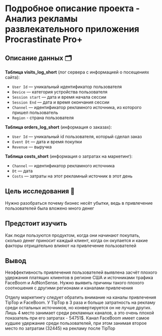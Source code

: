 # Подробное описание проекта - Анализ рекламы развлекательного приложения Procrastinate Pro+

## Описание данных 🗂

**Таблица visits_log_short** (лог сервера с информацией о посещениях сайта):

   * `User Id` — уникальный идентификатор пользователя
   * `Device` — категория устройства пользователя
   * `Session start` — дата и время начала сессии
   * `Session End` — дата и время окончания сессии
   * `Channel` — идентификатор рекламного источника, из которого пришел пользователь
   * `Region` - страна пользователя

**Таблица orders_log_short** (информация о заказах):

   * `User Id` — уникальный id пользователя, который сделал заказ
   * `Event Dt` — дата и время покупки
   * `Revenue` — выручка

**Таблица costs_short** (информация о затратах на маркетинг):

   * `Channel` — идентификатор рекламного источника
   * `Dt` — дата
   * `Costs` — затраты на этот рекламный источник в этот день

## Цель исследования 🎯

Нужно разобраться почему бизнес несёт убытки, ведь в привлечение пользователей была вложено много денег

## Предстоит изучить

Как люди пользуются продуктом, когда они начинают покупать, сколько денег приносит каждый клиент, когда он окупается и какие факторы отрицательно влияют на привлечение пользователей

## Вывод

Неэффективность привлечения пользователей выявлена засчёт плохого удержания платящих клиентов в регионе США и источниками трафика FaceBoom и AdNonSense. Нужно выявить причины такого плохого соотношения с другими регионами и каналами привлечения

Отделу маркетингу следует обратить внимание на каналы привлечения TipTop и FaceBoom. У TipTop в 3 раза и больше затратность на рекламу среди остальных источников, но конвертируется он не лучше других. Лишь 4 место занимает среди рекламных каналов, а это очень плохой показатель при его затратах - 54751$. Канал FaceBoom имеет самое худшее удержание среди пользователей, при этом занимая второе место по затратам (32445) на рекламу после TipTop
